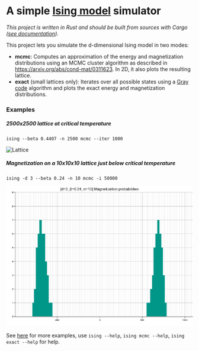 # A simple [Ising model](https://en.wikipedia.org/wiki/Ising_model) simulator

*This project is written in Rust and should be built from sources with Cargo ([see documentation](https://doc.rust-lang.org/cargo/guide/working-on-an-existing-project.html)).*

This project lets you simulate the d-dimensional Ising model in two modes:
- **mcmc**: Computes an approximation of the energy and magnetization distributions using an MCMC cluster algorithm as described in <https://arxiv.org/abs/cond-mat/0311623>. In 2D, it also plots the resulting lattice.
- **exact** (small lattices only): Iterates over all possible states using a [Gray code](https://en.wikipedia.org/wiki/Gray_code) algorithm and plots the exact energy and magnetization distributions.

### Examples

##### 2500x2500 lattice at critical temperature

    ising --beta 0.4407 -n 2500 mcmc --iter 1000

![Lattice](./examples/2d/mcmc/d-2-b-0-4407-n-2500-it-1000-spins-lattice.png)

##### Magnetization on a 10x10x10 lattice just below critical temperature

    ising -d 3 --beta 0.24 -n 10 mcmc -i 50000

![Lattice](./examples/3d/d-3-b-0-24-n-10-magnetization-probabilities.png)

See [here](./examples/) for more examples, use `ising --help`, `ising mcmc --help`, `ising exact --help` for help.

